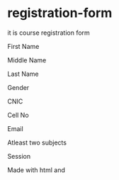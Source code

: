 # registration-form

it is course registration form

First Name

Middle Name

Last Name

Gender

CNIC

Cell No

Email

Atleast two subjects

Session

Made with html and
